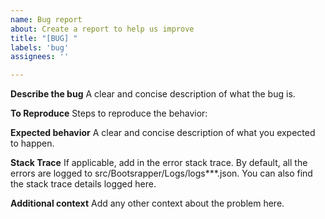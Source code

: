 ```yaml
---
name: Bug report
about: Create a report to help us improve
title: "[BUG] "
labels: 'bug'
assignees: ''

---
```


**Describe the bug**
A clear and concise description of what the bug is.

**To Reproduce**
Steps to reproduce the behavior:

**Expected behavior**
A clear and concise description of what you expected to happen.

**Stack Trace**
If applicable, add in the error stack trace. By default, all the errors are logged to src/Bootsrapper/Logs/logs***.json. You can also find the stack trace details logged here.

**Additional context**
Add any other context about the problem here.
